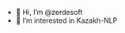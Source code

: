 - 👋 Hi, I’m @zerdesoft
- 👀 I’m interested in Kazakh-NLP


<!---
zerdesoft/zerdesoft is a ✨ special ✨ repository because its `README.md` (this file) appears on your GitHub profile.
You can click the Preview link to take a look at your changes.
--->
